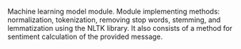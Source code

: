 Machine learning model module. Module implementing methods: normalization, tokenization, removing stop words, stemming, and lemmatization using the NLTK library. It also consists of a method for sentiment calculation of the provided message.
